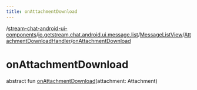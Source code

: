 ```yaml
---
title: onAttachmentDownload
---
```

/[stream-chat-android-ui-components](../../../index.md)/[io.getstream.chat.android.ui.message.list](../../index.md)/[MessageListView](../index.md)/[AttachmentDownloadHandler](index.md)/[onAttachmentDownload](onAttachmentDownload.md)  
  
  
  
# onAttachmentDownload  
abstract fun [onAttachmentDownload](onAttachmentDownload.md)(attachment: Attachment)
